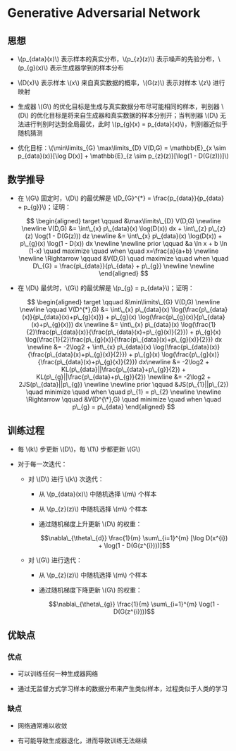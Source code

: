 <script type="text/javascript" src="http://cdn.mathjax.org/mathjax/latest/MathJax.js?config=default"></script>

# Generative Adversarial Network

## 思想

- \\(p\_{data}(x)\\) 表示样本的真实分布，\\(p_{z}(z)\\) 表示噪声的先验分布，\\(p\_{g}(x)\\) 表示生成器学到的样本分布

- \\(D(x)\\) 表示样本 \\(x\\) 来自真实数据的概率，\\(G(z)\\) 表示对样本 \\(z\\) 进行映射

- 生成器 \\(G\\) 的优化目标是生成与真实数据分布尽可能相同的样本，判别器 \\(D\\) 的优化目标是将来自生成器和真实数据的样本分别开；当判别器 \\(D\\) 无法进行判别时达到全局最优，此时 \\(p\_{g}(x) = p\_{data}(x)\\)，判别器近似于随机猜测

- 优化目标：\\(\min\limits\_{G} \max\limits\_{D} V(D,G) = \mathbb{E}\_{x \sim p\_{data}(x)}[\log D(x)] + \mathbb{E}\_{z \sim p\_{z}(z)}[\log(1 - D(G(z)))]\\)

## 数学推导

- 在 \\(G\\) 固定时，\\(D\\) 的最优解是 \\(D\_{G}^{*} = \frac{p\_{data}}{p\_{data} + p\_{g}}\\)；证明：

	$$
	\begin{aligned}
	target \qquad &\max\limits\_{D} V(D,G) \newline \newline
	V(D,G) &= \int\_{x} p\_{data}(x) \log(D(x)) dx + \int\_{z} p\_{z}(z) \log(1 - D(G(z))) dz \newline
	&= \int\_{x} p\_{data}(x) \log(D(x)) + p\_{g}(x) \log(1 - D(x)) dx \newline \newline
	prior \qquad &a \ln x + b \ln (1-x) \quad maximize \quad when \quad x=\frac{a}{a+b} \newline \newline
	\Rightarrow \qquad &V(D,G) \quad maximize \quad when \quad D\_{G} = \frac{p\_{data}}{p\_{data} + p\_{g}} \newline \newline
	\end{aligned}
	$$

- 在 \\(D\\) 最优时，\\(G\\) 的最优解是 \\(p\_{g} = p_{data}\\)；证明：

	$$
	\begin{aligned}
	target \qquad &\min\limits\_{G} V(D,G) \newline \newline
	\qquad V(D^{*},G) &= \int\_{x} p\_{data}(x) \log(\frac{p\_{data}(x)}{p\_{data}(x)+p\_{g}(x)}) + p\_{g}(x) \log(\frac{p\_{g}(x)}{p\_{data}(x)+p\_{g}(x)}) dx \newline
	&= \int\_{x} p\_{data}(x) \log(\frac{1}{2}\frac{p\_{data}(x)}{\frac{p\_{data}(x)+p\_{g}(x)}{2}}) + p\_{g}(x) \log(\frac{1}{2}\frac{p\_{g}(x)}{\frac{p\_{data}(x)+p\_{g}(x)}{2}}) dx \newline
	&= -2\log2 + \int\_{x} p\_{data}(x) \log(\frac{p\_{data}(x)}{\frac{p\_{data}(x)+p\_{g}(x)}{2}}) + p\_{g}(x) \log(\frac{p\_{g}(x)}{\frac{p\_{data}(x)+p\_{g}(x)}{2}}) dx\newline
	&= -2\log2 + KL(p\_{data}||\frac{p\_{data}+p\_{g}}{2}) + KL(p\_{g}||\frac{p\_{data}+p\_{g}}{2}) \newline
	&= -2\log2 + 2JS(p\_{data}||p\_{g}) \newline \newline
	prior \qquad &JS(p\_{1}||p\_{2}) \quad minimize \quad when \quad p\_{1} = p\_{2} \newline \newline
	\Rightarrow \qquad &V(D^{\*},G) \quad minimize \quad when \quad p\_{g} = p\_{data} 
	\end{aligned}
	$$

## 训练过程

- 每 \\(k\\) 步更新 \\(D\\)，每 \\(1\\) 步都更新 \\(G\\)

- 对于每一次迭代：

	- 对 \\(D\\) 进行 \\(k\\) 次迭代：

		- 从 \\(p\_{data}(x)\\) 中随机选择 \\(m\\) 个样本

		- 从 \\(p\_{z}(z)\\) 中随机选择 \\(m\\) 个样本

		- 通过随机梯度上升更新 \\(D\\) 的权重：

			$$\nabla\_{\theta\_{d}} \frac{1}{m} \sum\_{i=1}^{m} [\log D(x^{i}) + \log(1 - D(G(z^{i})))]$$

	- 对 \\(G\\) 进行迭代：

		- 从 \\(p\_{z}(z)\\) 中随机选择 \\(m\\) 个样本

		- 通过随机梯度下降更新 \\(G\\) 的权重：

			$$\nabla\_{\theta\_{g}} \frac{1}{m} \sum\_{i=1}^{m} \log(1 - D(G(z^{i})))$$

## 优缺点

### 优点

- 可以训练任何一种生成器网络

- 通过无监督方式学习样本的数据分布来产生类似样本，过程类似于人类的学习

### 缺点

- 网络通常难以收敛

- 有可能导致生成器退化，进而导致训练无法继续